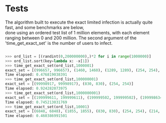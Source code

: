 # Tests

The algorithm built to execute the exact limited infection is actually quite fast, and some benchmarks are below, \
done using an ordered test list of 1 million elements, with each element ranging between 0 and 200 million. 
The second argument of the 'time_get_exact_set' is the number of users to infect.

```python

>>> ord_list = [(randint(0,200000000),)*2 for i in range(1000000)]
>>> ord_list.sort(key=lambda x: -x[1])
>>> time_get_exact_set(ord_list,1000001)
exact_set = [(996657, 996657), (1460, 1460), (1289, 1289), (254, 254), (214, 214), (127, 127)]
Time elapsed: 0.476819038391
>>> time_get_exact_set(ord_list,100000001)
exact_set = [(99998917, 99998917), (830, 830), (254, 254)]
Time elapsed: 0.924282073975
>>> time_get_exact_set(ord_list,1000000001)
exact_set = [(199999611, 199999611), (199999502, 199999502), (199998634, 199998634), (199998573, 199998573), (199998382, 199998382), (3281, 3281), (1423, 1423), (254, 254), (214, 214), (127, 127)]
Time elapsed: 0.745213031769
>>> time_get_exact_set(ord_list,10001)
exact_set = [(6848, 6848), (1855, 1855), (830, 830), (254, 254), (214, 214)]
Time elapsed: 0.460386991501

```